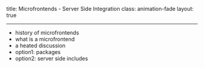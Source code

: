 title: Microfrontends - Server Side Integration
class: animation-fade
layout: true


<!-- This slide will serve as the base layout for all your slides -->

---

- history of microfrontends
- what is a microfrontend
- a heated discussion
- option1: packages
- option2: server side includes






